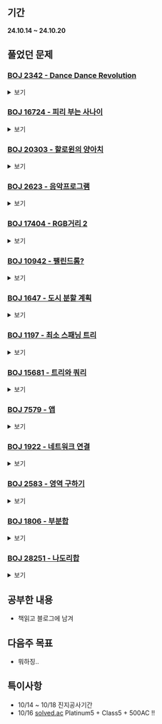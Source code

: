 ## 기간
**24.10.14 ~ 24.10.20**

## 풀었던 문제

### [BOJ 2342 - Dance Dance Revolution](https://www.acmicpc.net/problem/2342)
<details>
<summary>보기</summary> 

- 정보
    - Tier: GoldⅢ
    - Tag: dynamic_programming

- 타임라인
    - Problem Open: 10/14 13:00? 
    - Tag Open: --/-- --:--
    - Solve: 10/14 19:17

- 풀이
    - 동작을 11개의 번호로 나눠서 DP로 풀이 (ex. {0,0} -> 0번째 동작, {0,1} -> 1번째 동작...) + ({left, right}에서 left <= right)
    - $memo[i][j]$: i번째 동작에서 j번 동작을 취했을 때 힘의 최솟값 (j $\in$ 입력받은 발판위치가 무조건 들어가도록 하는 값)
    - $cost[i][j]$: i번 위치에서 j번 위치로 이동시 드는 힘의 값
    - $memo[i][j] = min{\sum_{k=0}^{11} memo[i - 1][k] + cost[k][j]}$

- 회고
    - 실 풀이시간 약 50분 (구현에 30분정도..)
    - 아.. DP 너무 어렵..

</details>

### [BOJ 16724 - 피리 부는 사나이](https://www.acmicpc.net/problem/16724)
<details>
<summary>보기</summary> 

- 정보
    - Tier: GoldⅢ
    - Tag: union_find

- 타임라인
    - Problem Open: 10/14 13:00? 
    - Tag Open: --/-- --:--
    - Solve: 10/14 19:43

- 풀이
    - 맵을 구역별로 나눈 2차원 배열 locNum을 생성하여 탐색과 갱신을 반복
    - 탐색시 사이클이 생기면 새로운 구역, 다른 구역에 도달하면 기존 구역에 포함된 것.
    - 새로 나온 구역의 개수 = 정답

- 회고
    - 실 풀이시간 약 30분 (구현에 20분정도..)

</details>

### [BOJ 20303 - 할로윈의 양아치](https://www.acmicpc.net/problem/20303)
<details>
<summary>보기</summary> 

- 정보
    - Tier: GoldⅢ
    - Tag: union_find, knapsack

- 타임라인
    - Problem Open: 10/14 13:00? 
    - Tag Open: --/-- --:--
    - Solve: 10/14 22:42

- 풀이
    - union find 사용 후 knapsack 문제로 풀이

- 회고
    - 실 풀이시간 약 70분? (구현에 60분정도..)
    - 자꾸 MLE나서 DP문젠가 싶었는데 union_find 함수 이상하게 짜놓음.. 정확히 이해하고 코드를 짜도록 하자
    - ```cpp
      void connect(int u, int v) {
        u = findParent(u);
        v = findParent(v);
        if (u < v) parent[v] = u;
        else parent[u] = v;
      }

</details>

### [BOJ 2623 - 음악프로그램](https://www.acmicpc.net/problem/2623)
<details>
<summary>보기</summary> 

- 정보
    - Tier: GoldⅢ
    - Tag: topological_sorting

- 타임라인
    - Problem Open: 10/14 23:00 
    - Tag Open: --/-- --:--
    - Solve: 10/14 23:14

- 풀이
    - 위상정렬을 활용하여 풀이
    - 보조 PD가 담당한 가수들을 입력받을 때, 중복된 에지 체크하지 않도록 주의하며 에지와 차수를 갱신함.
    - 0이 나올 조건을 제외함 = 사이클이 나오는 것 (특히 양방향 에지)
    - 주의점: 담당 가수의 수가 2명 미만일 경우도 있음.

- 회고
    - 사이클 여부를 체크하지 않아 WA가 났었음.
    - 알고리즘을 사용하기 위해 조건이 충족되었는지 확인하는 습관 가지기

</details>

### [BOJ 17404 - RGB거리 2](https://www.acmicpc.net/problem/17404)
<details>
<summary>보기</summary> 

- 정보
    - Tier: GoldⅣ
    - Tag: dynamic_programming

- 타임라인
    - Problem Open: 10/15 11:50 
    - Tag Open: --/-- --:--
    - Solve: 10/14 12:44

- 풀이
    - $dp[i][j]$ = 첫 시작 색이 $j/3$번째이고, 현재 색이 $j%3%일때 최소 누적 합
    - 정답 : $dp[N-1][k] (k \in \lbrace 1, 2, 3, 5, 6, 7\rbrace)$ -> $0, 4, 8$번째 제외

- 회고
    - DP 어려워용

</details>

### [BOJ 10942 - 팰린드롬?](https://www.acmicpc.net/problem/10942)
<details>
<summary>보기</summary> 

- 정보
    - Tier: GoldⅣ
    - Tag: dynamic_programming

- 타임라인
    - Problem Open: 10/15 18:40
    - Tag Open: --/-- --:--
    - Solve: 10/15 18:54

- 풀이
    - 팰린드롬이 되는 경우의 수를 다 조사하여 2차원 배열에 저장 (memo[i][j] = i~j가 팰린드롬인가)
    - ```cpp
      void update(int start, int end) {
        while (nums[start] == nums[end]) {
            memo[start][end] = true;
            start--; end++;
            if (start < 0 || end >= N) break;
        }
      }

- 회고
    - EASY~

</details>

### [BOJ 1647 - 도시 분할 계획](https://www.acmicpc.net/problem/1647)
<details>
<summary>보기</summary> 

- 정보
    - Tier: GoldⅣ
    - Tag: MST

- 타임라인
    - Problem Open: 10/15 18:55
    - Tag Open: 10/15 19:47
    - Solve: 10/15 20:03

- 풀이
    - 크루스칼 알고리즘을 사용하여 풀이
    - ans = MST 가중치 - MST 가중치 안의 최대값

- 회고
    - MST를 배웠다. (맛있다)

</details>

### [BOJ 1197 - 최소 스패닝 트리](https://www.acmicpc.net/problem/1197)
<details>
<summary>보기</summary> 

- 정보
    - Tier: GoldⅣ
    - Tag: MST

- 타임라인
    - Problem Open: 10/15 22:00
    - Tag Open: --/-- --:--
    - Solve: 10/15 23:06

- 풀이
    - 전형적인 MST 찾는 문제 (크루스칼로 풀이)

- 회고
    - 약 10분만에 구현이 끝났으나, 정렬 함수를 이상하게 짜는 바람에 50분을 날려버림
    - **정렬 함수 구현시 <= 또는 >= 절때 사용 금지**

</details>

### [BOJ 15681 - 트리와 쿼리](https://www.acmicpc.net/problem/15681)
<details>
<summary>보기</summary> 

- 정보
    - Tier: GoldⅤ
    - Tag: dp_tree

- 타임라인
    - Problem Open: 10/15 23:10
    - Tag Open: --/-- --:--
    - Solve: 10/15 23:18

- 풀이
    - DFS로 쿼리 수 찾아서 memo에 저장하여 바로 출력할 수 있게 풀이

- 회고
    - EASY~(2)

</details>

### [BOJ 7579 - 앱](https://www.acmicpc.net/problem/7579)
<details>
<summary>보기</summary> 

- 정보
    - Tier: GoldⅢ
    - Tag: knapsack

- 타임라인
    - Problem Open: 10/16 18:00
    - Tag Open: --/-- --:--
    - Solve: 10/16 18:35

- 풀이
    - 냅색문제로 2차원 $memo$ 만든 후, $ans = min \lbrace K | K \in memo[i][j] \le M \rbrace $를 출력

- 회고
    - 구현에 좀 버벅임

</details>

### [BOJ 1922 - 네트워크 연결](https://www.acmicpc.net/problem/1922)
<details>
<summary>보기</summary> 

- 정보
    - Tier: GoldⅣ
    - Tag: MST

- 타임라인
    - Problem Open: 10/16 18:36
    - Tag Open: --/-- --:--
    - Solve: 10/16 18:51

- 풀이
    - 크루스칼로 풀이

- 회고
    - MST, 크루스칼 복습

</details>

### [BOJ 2583 - 영역 구하기](https://www.acmicpc.net/problem/2583)
<details>
<summary>보기</summary> 

- 정보
    - Tier: SilverⅠ
    - Tag: graph_traversal

- 타임라인
    - Problem Open: 10/16 19:20??
    - Tag Open: --/-- --:--
    - Solve: 10/16 19:40

- 풀이
    - DFS로 풀이

- 회고
    - 구현에 조금 버벅임

</details>

### [BOJ 1806 - 부분합](https://www.acmicpc.net/problem/1806)
<details>
<summary>보기</summary> 

- 정보
    - Tier: GoldⅣ
    - Tag: two_pointer

- 타임라인
    - Problem Open: 10/16 19:00??
    - Tag Open: --/-- --:--
    - Solve: 10/16 19:48

- 풀이
    - 누적합과 투포인터를 활용하는 아주 쉬운 문제
    - ```cpp
      while (right <= N) {
        if (sum[right] - sum[left] >= M) {
            ans = min(ans, right - left);
            left++;
        } else {
            right++;
        }
      }

      cout << (ans == INF ? 0 : ans);

- 회고
    - 실 풀이시간 약 20분

</details>

### [BOJ 28251 - 나도리합](https://www.acmicpc.net/problem/28251)
<details>
<summary>보기</summary> 

- 정보
    - Tier: GoldⅢ
    - Tag: union_find

- 타임라인
    - Problem Open: 10/17 11:55
    - Tag Open: --/-- --:--
    - Solve: 10/17 12:30

- 풀이
    - union_find를 활용하여 풀이
    - memo[i] = i가 속해있는 그룹의 전투력, sum[i] = i가 속해있는 그룹의 누적값
    - u가 속해있는 그룹과 v가 속해있는 그룹을 합칠 때 전투력 = memo[u] + memo[v] + sum[u] * sum[v]
    - ```cpp
      long long unionParent(int a, int b) {
        a = getParent(a);
        b = getParent(b);
        if (a != b) {
          parent[b] = a;
            
          memo[a] = memo[a] + memo[b] + sum[a] * sum[b];
          sum[a] += sum[b];
          memo[b] = 0; sum[b] = 0;
        }
        return memo[a];
      }

- 회고
    - 정답의 최대 크기를 측정하지 않아 오버플로우로 WA 한번 났음. ㄲㅂ

</details>

## 공부한 내용
- 책읽고 블로그에 남겨

## 다음주 목표
- 뭐하징..

## 특이사항
- 10/14 ~ 10/18 진지공사기간
- 10/16 [solved.ac](https://solved.ac/profile/yim2ul2et) Platinum5 + Class5 + 500AC !!
